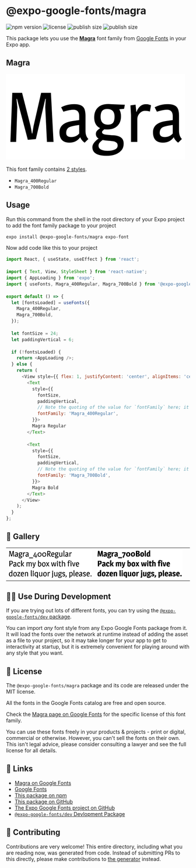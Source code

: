 # @expo-google-fonts/magra

![npm version](https://flat.badgen.net/npm/v/@expo-google-fonts/magra)
![license](https://flat.badgen.net/github/license/expo/google-fonts)
![publish size](https://flat.badgen.net/packagephobia/install/@expo-google-fonts/magra)
![publish size](https://flat.badgen.net/packagephobia/publish/@expo-google-fonts/magra)

This package lets you use the [**Magra**](https://fonts.google.com/specimen/Magra) font family from [Google Fonts](https://fonts.google.com/) in your Expo app.

## Magra

![Magra](./font-family.png)

This font family contains [2 styles](#-gallery).

- `Magra_400Regular`
- `Magra_700Bold`

## Usage

Run this command from the shell in the root directory of your Expo project to add the font family package to your project
```sh
expo install @expo-google-fonts/magra expo-font
```

Now add code like this to your project
```js
import React, { useState, useEffect } from 'react';

import { Text, View, StyleSheet } from 'react-native';
import { AppLoading } from 'expo';
import { useFonts, Magra_400Regular, Magra_700Bold } from '@expo-google-fonts/magra';

export default () => {
  let [fontsLoaded] = useFonts({
    Magra_400Regular,
    Magra_700Bold,
  });

  let fontSize = 24;
  let paddingVertical = 6;

  if (!fontsLoaded) {
    return <AppLoading />;
  } else {
    return (
      <View style={{ flex: 1, justifyContent: 'center', alignItems: 'center' }}>
        <Text
          style={{
            fontSize,
            paddingVertical,
            // Note the quoting of the value for `fontFamily` here; it expects a string!
            fontFamily: 'Magra_400Regular',
          }}>
          Magra Regular
        </Text>

        <Text
          style={{
            fontSize,
            paddingVertical,
            // Note the quoting of the value for `fontFamily` here; it expects a string!
            fontFamily: 'Magra_700Bold',
          }}>
          Magra Bold
        </Text>
      </View>
    );
  }
};

```

## 🔡 Gallery


||||
|-|-|-|
|![Magra_400Regular](./Magra_400Regular.ttf.png)|![Magra_700Bold](./Magra_700Bold.ttf.png)|||


## 👩‍💻 Use During Development

If you are trying out lots of different fonts, you can try using the [`@expo-google-fonts/dev` package](https://github.com/expo/google-fonts/tree/master/font-packages/dev#readme).

You can import *any* font style from any Expo Google Fonts package from it. It will load the fonts
over the network at runtime instead of adding the asset as a file to your project, so it may take longer
for your app to get to interactivity at startup, but it is extremely convenient
for playing around with any style that you want.

## 📖 License

The `@expo-google-fonts/magra` package and its code are released under the MIT license.

All the fonts in the Google Fonts catalog are free and open source.

Check the [Magra page on Google Fonts](https://fonts.google.com/specimen/Magra) for the specific license of this font family.

You can use these fonts freely in your products & projects - print or digital, commercial or otherwise. However, you can't sell the fonts on their own. This isn't legal advice, please consider consulting a lawyer and see the full license for all details.

## 🔗 Links

- [Magra on Google Fonts](https://fonts.google.com/specimen/Magra)
- [Google Fonts](https://fonts.google.com/)
- [This package on npm](https://www.npmjs.com/package/@expo-google-fonts/magra)
- [This package on GitHub](https://github.com/expo/google-fonts/tree/master/font-packages/magra)
- [The Expo Google Fonts project on GitHub](https://github.com/expo/google-fonts)
- [`@expo-google-fonts/dev` Devlopment Package](https://github.com/expo/google-fonts/tree/master/font-packages/dev)

## 🤝 Contributing

Contributions are very welcome! This entire directory, including what you are reading now, was generated from code. Instead of submitting PRs to this directly, please make contributions to [the generator](https://github.com/expo/google-fonts/tree/master/packages/generator) instead.
